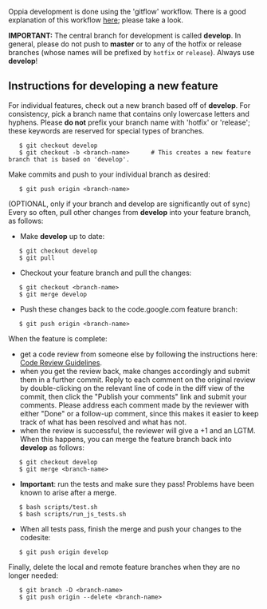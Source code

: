 Oppia development is done using the 'gitflow' workflow. There is a good explanation of this workflow [here](https://www.atlassian.com/git/tutorials/comparing-workflows/gitflow-workflow); please take a look.

**IMPORTANT:** The central branch for development is called **develop**. In general, please do not push to **master** or to any of the hotfix or release branches (whose names will be prefixed by `hotfix` or `release`). Always use **develop**!

## Instructions for developing a new feature ##

For individual features, check out a new branch based off of **develop**. For consistency, pick a branch name that contains only lowercase letters and hyphens. Please **do not** prefix your branch name with 'hotfix' or 'release'; these keywords are reserved for special types of branches.

```
   $ git checkout develop
   $ git checkout -b <branch-name>      # This creates a new feature branch that is based on 'develop'.
```

Make commits and push to your individual branch as desired:

```
   $ git push origin <branch-name>
```

(OPTIONAL, only if your branch and develop are significantly out of sync) Every so often, pull other changes from **develop** into your feature branch, as follows:
  * Make **develop** up to date:
```
   $ git checkout develop
   $ git pull
```
  * Checkout your feature branch and pull the changes:
```
   $ git checkout <branch-name>
   $ git merge develop
```
  * Push these changes back to the code.google.com feature branch:
```
   $ git push origin <branch-name>
```

When the feature is complete:

  * get a code review from someone else by following the instructions here: [Code Review Guidelines](CodeReviewGuidelines.md).
  * when you get the review back, make changes accordingly and submit them in a further commit. Reply to each comment on the original review by double-clicking on the relevant line of code in the diff view of the commit, then click the "Publish your comments" link and submit your comments. Please address each comment made by the reviewer with either "Done" or a follow-up comment, since this makes it easier to keep track of what has been resolved and what has not.
  * when the review is successful, the reviewer will give a +1 and an LGTM. When this happens, you can merge the feature branch back into **develop** as follows:
```
   $ git checkout develop
   $ git merge <branch-name>
```
  * **Important**: run the tests and make sure they pass! Problems have been known to arise after a merge.
```
   $ bash scripts/test.sh
   $ bash scripts/run_js_tests.sh
```
  * When all tests pass, finish the merge and push your changes to the codesite:
```
   $ git push origin develop
```

Finally, delete the local and remote feature branches when they are no longer needed:
```
   $ git branch -D <branch-name>
   $ git push origin --delete <branch-name>
```